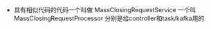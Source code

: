 - 具有相似代码的代码一个叫做  MassClosingRequestService 一个叫 MassClosingRequestProcessor 分别是给controller和task/kafka用的
